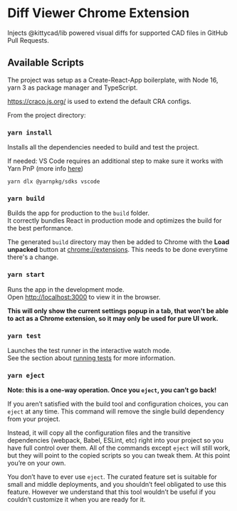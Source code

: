 # Diff Viewer Chrome Extension

Injects @kittycad/lib powered visual diffs for supported CAD files in GitHub Pull Requests.

## Available Scripts

The project was setup as a Create-React-App boilerplate, with Node 16, yarn 3 as package manager and TypeScript.

https://craco.js.org/ is used to extend the default CRA configs.

From the project directory:

### `yarn install`

Installs all the dependencies needed to build and test the project.

If needed: VS Code requires an additional step to make sure it works with Yarn PnP (more info [here](https://yarnpkg.com/getting-started/editor-sdks#vscode))

```
yarn dlx @yarnpkg/sdks vscode
```

### `yarn build`

Builds the app for production to the `build` folder.\
It correctly bundles React in production mode and optimizes the build for the best performance.

The generated `build` directory may then be added to Chrome with the **Load unpacked** button at [chrome://extensions](). This needs to be done everytime there's a change.

### `yarn start`

Runs the app in the development mode.\
Open [http://localhost:3000](http://localhost:3000) to view it in the browser.

**This will only show the current settings popup in a tab, that won't be able to act as a Chrome extension, so it may only be used for pure UI work.**

### `yarn test`

Launches the test runner in the interactive watch mode.\
See the section about [running tests](https://facebook.github.io/create-react-app/docs/running-tests) for more information.

### `yarn eject`

**Note: this is a one-way operation. Once you `eject`, you can’t go back!**

If you aren’t satisfied with the build tool and configuration choices, you can `eject` at any time. This command will remove the single build dependency from your project.

Instead, it will copy all the configuration files and the transitive dependencies (webpack, Babel, ESLint, etc) right into your project so you have full control over them. All of the commands except `eject` will still work, but they will point to the copied scripts so you can tweak them. At this point you’re on your own.

You don’t have to ever use `eject`. The curated feature set is suitable for small and middle deployments, and you shouldn’t feel obligated to use this feature. However we understand that this tool wouldn’t be useful if you couldn’t customize it when you are ready for it.
